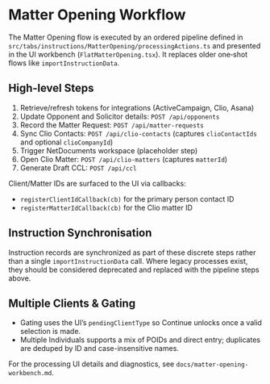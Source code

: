 # Matter Opening Workflow

The Matter Opening flow is executed by an ordered pipeline defined in `src/tabs/instructions/MatterOpening/processingActions.ts` and presented in the UI workbench (`FlatMatterOpening.tsx`). It replaces older one‑shot flows like `importInstructionData`.

## High-level Steps
1. Retrieve/refresh tokens for integrations (ActiveCampaign, Clio, Asana)
2. Update Opponent and Solicitor details: `POST /api/opponents`
3. Record the Matter Request: `POST /api/matter-requests`
4. Sync Clio Contacts: `POST /api/clio-contacts` (captures `clioContactIds` and optional `clioCompanyId`)
5. Trigger NetDocuments workspace (placeholder step)
6. Open Clio Matter: `POST /api/clio-matters` (captures `matterId`)
7. Generate Draft CCL: `POST /api/ccl`

Client/Matter IDs are surfaced to the UI via callbacks:
- `registerClientIdCallback(cb)` for the primary person contact ID
- `registerMatterIdCallback(cb)` for the Clio matter ID

## Instruction Synchronisation
Instruction records are synchronized as part of these discrete steps rather than a single `importInstructionData` call. Where legacy processes exist, they should be considered deprecated and replaced with the pipeline steps above.

## Multiple Clients & Gating
- Gating uses the UI’s `pendingClientType` so Continue unlocks once a valid selection is made.
- Multiple Individuals supports a mix of POIDs and direct entry; duplicates are deduped by ID and case-insensitive names.

For the processing UI details and diagnostics, see `docs/matter-opening-workbench.md`.